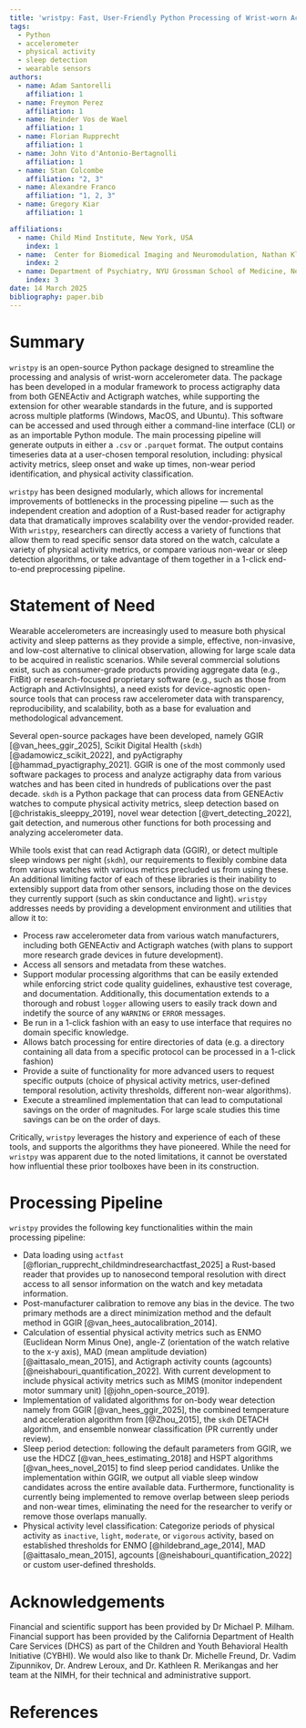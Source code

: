 ```yaml
---
title: 'wristpy: Fast, User-Friendly Python Processing of Wrist-worn Accelerometer Data'
tags:
  - Python
  - accelerometer
  - physical activity
  - sleep detection
  - wearable sensors
authors:
  - name: Adam Santorelli
    affiliation: 1
  - name: Freymon Perez
    affiliation: 1
  - name: Reinder Vos de Wael
    affiliation: 1
  - name: Florian Rupprecht
    affiliation: 1
  - name: John Vito d'Antonio-Bertagnolli
    affiliation: 1
  - name: Stan Colcombe
    affiliation: "2, 3"
  - name: Alexandre Franco
    affiliation: "1, 2, 3"
  - name: Gregory Kiar
    affiliation: 1

affiliations:
  - name: Child Mind Institute, New York, USA
    index: 1
  - name:  Center for Biomedical Imaging and Neuromodulation, Nathan Kline Institute, Orangeburg, NY, USA 
    index: 2
  - name: Department of Psychiatry, NYU Grossman School of Medicine, New York, NY, USA 
    index: 3
date: 14 March 2025
bibliography: paper.bib
---
```


# Summary

`wristpy` is an open-source Python package designed to streamline the processing and analysis of wrist-worn accelerometer data. The package has been developed in a modular framework to process actigraphy data from both GENEActiv and Actigraph watches, while supporting the extension for other wearable standards in the future, and is supported across multiple platforms (Windows, MacOS, and Ubuntu). This software can be accessed and used through either a command-line interface (CLI) or as an importable Python module. The main processing pipeline will generate outputs in either a `.csv` or `.parquet` format. The output contains timeseries data at a user-chosen temporal resolution, including: physical activity metrics, sleep onset and wake up times, non-wear period identification, and physical activity classification.


`wristpy` has been designed modularly, which allows for incremental improvements of bottlenecks in the processing pipeline —  such as the independent creation and adoption of a Rust-based reader for actigraphy data that dramatically improves scalability over the vendor-provided reader. With `wristpy`, researchers can directly access a variety of functions that allow them to read specific sensor data stored on the watch, calculate a variety of physical activity metrics, or compare various non-wear or sleep detection algorithms, or take advantage of them together in a 1-click end-to-end preprocessing pipeline.


# Statement of Need

Wearable accelerometers are increasingly used to measure both physical activity and sleep patterns as they provide a simple, effective, non-invasive, and low-cost alternative to clinical observation, allowing for large scale data to be acquired in realistic scenarios. While several commercial solutions exist, such as consumer-grade products providing aggregate data (e.g., FitBit) or research-focused proprietary software (e.g., such as those from Actigraph and ActivInsights), a need exists for device-agnostic open-source tools that can process raw accelerometer data with transparency, reproducibility, and scalability, both as a base for evaluation and methodological advancement.

Several open-source packages have been developed, namely GGIR [@van_hees_ggir_2025], Scikit Digital Health (`skdh`) [@adamowicz_scikit_2022], and pyActigraphy [@hammad_pyactigraphy_2021]. GGIR is one of the most commonly used software packages to process and analyze actigraphy data from various watches and has been cited in hundreds of publications over the past decade. `skdh` is a Python package that can process data from GENEActiv watches to compute physical activity metrics, sleep detection based on [@christakis_sleeppy_2019], novel wear detection [@vert_detecting_2022], gait detection, and numerous other functions for both processing and analyzing accelerometer data. 

While tools exist that can read Actigraph data (GGIR), or detect multiple sleep windows per night (`skdh`), our requirements to flexibly combine data from various watches with various metrics precluded us from using these. An additional limiting factor of each of these libraries is their inability to extensibly support data from other sensors, including those on the devices they currently support (such as skin conductance and light). `wristpy` addresses needs by providing a development environment and utilities that allow it to:
- Process raw accelerometer data from various watch manufacturers, including both GENEActiv and Actigraph watches (with plans to support more research grade devices in future development).
- Access all sensors and metadata from these watches.
- Support modular processing algorithms that can be easily extended while enforcing strict code quality guidelines, exhaustive test coverage, and documentation. Additionally, this documentation extends to a thorough and robust `logger` allowing users to easily track down and indetify the source of any `WARNING` or `ERROR` messages.
- Be run in a 1-click fashion with an easy to use interface that requires no domain specific knowledge. 
- Allows batch processing for entire directories of data (e.g. a directory containing all data from a specific protocol can be processed in a 1-click fashion)
- Provide a suite of functionality for more advanced users to request specific outputs (choice of physical activity metrics, user-defined temporal resolution, activity thresholds, different non-wear algorithms).
- Execute a streamlined implementation that can lead to computational savings on the order of magnitudes. For large scale studies this time savings can be on the order of days.

Critically, `wristpy` leverages the history and experience of each of these tools, and supports the algorithms they have pioneered. While the need for `wristpy` was apparent due to the noted limitations, it cannot be overstated how influential these prior toolboxes have been in its construction.


# Processing Pipeline

`wristpy` provides the following key functionalities within the main processing pipeline:

- Data loading using `actfast` [@florian_rupprecht_childmindresearchactfast_2025] a Rust-based reader that provides up to nanosecond temporal resolution with direct access to all sensor information on the watch and key metadata information.
- Post-manufacturer calibration to remove any bias in the device. The two primary methods are a direct minimization method and the default method in GGIR [@van_hees_autocalibration_2014].
- Calculation of essential physical activity metrics such as ENMO (Euclidean Norm Minus One), angle-Z (orientation of the watch relative to the x-y axis), MAD (mean amplitude deviation) [@aittasalo_mean_2015], and Actigraph activity counts (agcounts) [@neishabouri_quantification_2022]. With current development to include physical activity metrics such as MIMS (monitor independent motor summary unit) [@john_open-source_2019].
- Implementation of validated algorithms for on-body wear detection namely from GGIR [@van_hees_ggir_2025], the combined temperature and acceleration algorithm from [@Zhou_2015], the `skdh` DETACH algorithm, and ensemble nonwear classification (PR currently under review).
- Sleep period detection: following the default parameters from GGIR, we use the HDCZ [@van_hees_estimating_2018] and HSPT algorithms [@van_hees_novel_2015] to find sleep period candidates. Unlike the implementation within GGIR, we output all viable sleep window candidates across the entire available data. Furthermore, functionality is currently being implemented to remove overlap between sleep periods and non-wear times, eliminating the need for the researcher to verify or remove those overlaps manually.
- Physical activity level classification: Categorize periods of physical activity as `inactive`, `light`, `moderate`, or `vigorous` activity, based on established thresholds for ENMO [@hildebrand_age_2014], MAD [@aittasalo_mean_2015], agcounts [@neishabouri_quantification_2022] or custom user-defined thresholds.

# Acknowledgements 
Financial and scientific support has been provided by Dr Michael P. Milham. Financial support has been provided by the California Department of Health Care Services (DHCS) as part of the Children and Youth Behavioral Health Initiative (CYBHI). We would also like to thank Dr. Michelle Freund, Dr. Vadim Zipunnikov, Dr. Andrew Leroux, and Dr. Kathleen R. Merikangas and her team at the NIMH, for their technical and administrative support.


# References
